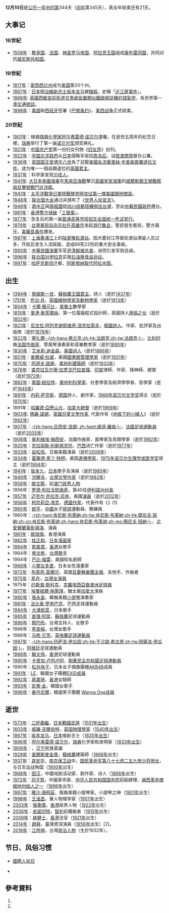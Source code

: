 **12月10日**是[公历一年中的第](https://zh.wikipedia.org/wiki/公历 "wikilink")344天（[闰年](../Page/闰年.md "wikilink")第345天），离全年结束还有21天。

## 大事记

### 16世紀

  - [1508年](https://zh.wikipedia.org/wiki/1508年 "wikilink")：[教皇国](../Page/教皇国.md "wikilink")、[法国](https://zh.wikipedia.org/wiki/法国 "wikilink")、[神圣罗马帝国](../Page/神圣罗马帝国.md "wikilink")、[阿拉贡王国](../Page/阿拉贡王国.md "wikilink")组成[康布雷同盟](https://zh.wikipedia.org/wiki/康布雷同盟 "wikilink")，共同对抗[威尼斯共和国](../Page/威尼斯共和国.md "wikilink")。

### 19世紀

  - [1817年](https://zh.wikipedia.org/wiki/1817年 "wikilink")：[密西西比州](../Page/密西西比州.md "wikilink")成为[美国](../Page/美国.md "wikilink")第20个州。
  - [1867年](../Page/1867年.md "wikilink")：[日本](../Page/日本.md "wikilink")[明治維新志士](https://zh.wikipedia.org/wiki/明治維新 "wikilink")[坂本龙马](../Page/坂本龙马.md "wikilink")被[暗殺](https://zh.wikipedia.org/wiki/暗殺 "wikilink")，史稱「[近江屋事件](../Page/近江屋事件.md "wikilink")」。
  - [1868年](../Page/1868年.md "wikilink"): [英國](https://zh.wikipedia.org/wiki/英國 "wikilink")[西敏宮前街道交會處設置類似](https://zh.wikipedia.org/wiki/西敏宮 "wikilink")[鐵路號誌機的](https://zh.wikipedia.org/wiki/鐵路號誌機 "wikilink")[煤氣燈](https://zh.wikipedia.org/wiki/煤氣燈 "wikilink")，為世界第一盞[交通號誌](../Page/交通號誌.md "wikilink")。
  - [1898年](../Page/1898年.md "wikilink")：[美国](../Page/美国.md "wikilink")和[西班牙](../Page/西班牙.md "wikilink")签署《[巴黎条约](https://zh.wikipedia.org/wiki/巴黎条约_\(1898年\) "wikilink")》，[美西战争](../Page/美西战争.md "wikilink")正式结束。

### 20世紀

  - [1901年](../Page/1901年.md "wikilink")：根據[瑞典](../Page/瑞典.md "wikilink")[化學家](https://zh.wikipedia.org/wiki/化學家 "wikilink")[阿尔弗雷德·诺贝尔](../Page/阿尔弗雷德·诺贝尔.md "wikilink")遺囑，在逝世五周年的纪念日裡，[瑞典](../Page/瑞典.md "wikilink")举行了第一届[诺贝尔奖](../Page/诺贝尔奖.md "wikilink")颁奖典礼。
  - [1921年](../Page/1921年.md "wikilink")：[中国共产党](../Page/中国共产党.md "wikilink")第一份妇女刊物《[妇女声](../Page/妇女声.md "wikilink")》创刊。
  - [1922年](../Page/1922年.md "wikilink")：[中国](https://zh.wikipedia.org/wiki/中国 "wikilink")[北洋政府](../Page/北洋政府.md "wikilink")从[日本](../Page/日本.md "wikilink")侵略军收回[青岛后](https://zh.wikipedia.org/wiki/青岛 "wikilink")，设[胶澳](https://zh.wikipedia.org/wiki/胶澳 "wikilink")[商埠](../Page/商埠.md "wikilink")督办公署。
  - [1936年](../Page/1936年.md "wikilink")：[英国国王](https://zh.wikipedia.org/wiki/英国国王 "wikilink")[爱德华八世](../Page/爱德华八世.md "wikilink")為了迎娶[美國名流](https://zh.wikipedia.org/wiki/美國 "wikilink")[華里絲·辛普森簽署退位文件](https://zh.wikipedia.org/wiki/華里絲·辛普森 "wikilink")，成为唯一一個自願退位的[英國君主](https://zh.wikipedia.org/wiki/英國君主 "wikilink")。
  - [1937年](../Page/1937年.md "wikilink")：科学家发现[爪哇人](https://zh.wikipedia.org/wiki/爪哇人 "wikilink")。
  - [1941年](../Page/1941年.md "wikilink"): [大日本帝國海軍](../Page/大日本帝國海軍.md "wikilink")在[馬來亞海戰](../Page/馬來亞海戰.md "wikilink")擊沉[英國皇家海軍](../Page/英國皇家海軍.md "wikilink")的[威爾斯親王號戰艦與](https://zh.wikipedia.org/wiki/威爾斯親王號戰艦 "wikilink")[反擊號戰鬥巡洋艦](../Page/反擊號戰鬥巡洋艦.md "wikilink")。
  - [1941年](../Page/1941年.md "wikilink")：[太平洋戰爭](https://zh.wikipedia.org/wiki/太平洋戰爭 "wikilink")[日軍](https://zh.wikipedia.org/wiki/日軍 "wikilink")[陸戰隊登陸攻佔第一塊](https://zh.wikipedia.org/wiki/陸戰隊 "wikilink")[美國領地](https://zh.wikipedia.org/wiki/美國 "wikilink")[關島](../Page/關島.md "wikilink")。
  - [1948年](../Page/1948年.md "wikilink")：[联合国大会](../Page/联合国大会.md "wikilink")通过并颁布了《[世界人权宣言](../Page/世界人权宣言.md "wikilink")》。
  - [1949年](../Page/1949年.md "wikilink")：[蔣中正](../Page/蔣中正.md "wikilink")與[蔣經國](../Page/蔣經國.md "wikilink")從[四川](https://zh.wikipedia.org/wiki/四川 "wikilink")[成都搭機飛往](https://zh.wikipedia.org/wiki/成都 "wikilink")[台灣](https://zh.wikipedia.org/wiki/台灣 "wikilink")，至此[中華民國政府](../Page/中華民國政府.md "wikilink")遷台。
  - [1961年](../Page/1961年.md "wikilink")：[香港警方偵破](../Page/香港警務處.md "wikilink")「[三狼案](../Page/三狼案.md "wikilink")」。
  - [1977年](../Page/1977年.md "wikilink")：恢复后的第一届[普通高等学校招生全国统一考试举行](https://zh.wikipedia.org/wiki/普通高等学校招生全国统一考试 "wikilink")。
  - [1979年](../Page/1979年.md "wikilink")：[台灣](https://zh.wikipedia.org/wiki/台灣 "wikilink")[美丽岛杂志社在](https://zh.wikipedia.org/wiki/美丽岛杂志 "wikilink")[高雄市](../Page/高雄市.md "wikilink")发起[游行集会](https://zh.wikipedia.org/wiki/游行 "wikilink")，警民發生衝突，警方镇压，[美麗島事件](../Page/美麗島事件.md "wikilink")爆发。
  - [1987年](../Page/1987年.md "wikilink")：[上海](https://zh.wikipedia.org/wiki/上海 "wikilink")[黄浦江](../Page/黄浦江.md "wikilink")上的[陆家嘴轮渡站](https://zh.wikipedia.org/wiki/陆家嘴 "wikilink")，因大雾封江导致轮渡站滞留人员过多，开航后发生人流踩踏，造成66死22伤的重大安全事故。
  - [1993年](../Page/1993年.md "wikilink")：[中華民國海軍](../Page/中華民國海軍.md "wikilink")军官[尹清枫](https://zh.wikipedia.org/wiki/尹清枫 "wikilink")[被杀害](https://zh.wikipedia.org/wiki/尹清枫命案 "wikilink")，进而引发军购丑闻。
  - [1996年](../Page/1996年.md "wikilink")：[联合国对](https://zh.wikipedia.org/wiki/联合国 "wikilink")[伊拉克](../Page/伊拉克.md "wikilink")实施[石油换食品协议](https://zh.wikipedia.org/wiki/石油换食品协议 "wikilink")。
  - [1997年](../Page/1997年.md "wikilink")：[哈萨克斯坦](../Page/哈萨克斯坦.md "wikilink")迁都，[阿斯塔纳取代](https://zh.wikipedia.org/wiki/阿斯塔纳 "wikilink")[阿拉木图](https://zh.wikipedia.org/wiki/阿拉木圖 "wikilink")。

## 出生

  - [1394年](../Page/1394年.md "wikilink")：[詹姆斯一世](../Page/詹姆斯一世_\(苏格兰\).md "wikilink")，[蘇格蘭王國君主](https://zh.wikipedia.org/wiki/蘇格蘭王國 "wikilink")、詩人（逝於[1437年](https://zh.wikipedia.org/wiki/1437年 "wikilink")）
  - [1751年](https://zh.wikipedia.org/wiki/1751年 "wikilink")：[乔治·肖](../Page/乔治·肖.md "wikilink")，[英國植物學家及動物學家](https://zh.wikipedia.org/wiki/英國 "wikilink")（逝於[1813年](../Page/1813年.md "wikilink")）
  - [1804年](https://zh.wikipedia.org/wiki/1804年 "wikilink")：[卡爾·雅可比](../Page/卡爾·雅可比.md "wikilink")，[普魯士](../Page/普魯士.md "wikilink")數學家
  - [1815年](../Page/1815年.md "wikilink")：[愛達·勒芙蕾絲](../Page/愛達·勒芙蕾絲.md "wikilink")，第一位電腦程式設計師，英國詩人[拜倫之女](https://zh.wikipedia.org/wiki/拜倫 "wikilink")（逝於[1852年](https://zh.wikipedia.org/wiki/1852年 "wikilink")）
  - [1821年](https://zh.wikipedia.org/wiki/1821年 "wikilink")：[尼古拉·阿列克谢耶维奇·涅克拉索夫](../Page/尼古拉·阿列克谢耶维奇·涅克拉索夫.md "wikilink")，[俄國詩人](https://zh.wikipedia.org/wiki/俄國 "wikilink")、作家、批評家及出版商（逝於[1878年](../Page/1878年.md "wikilink")）
  - [1822年](https://zh.wikipedia.org/wiki/1822年 "wikilink")：[塞扎爾·-{zh-hans:弗兰克;zh-hk:法朗克;zh-tw:法朗克;}-](https://zh.wikipedia.org/wiki/塞扎爾·弗蘭克 "wikilink")，[比利时](../Page/比利时.md "wikilink")裔[法国作曲家](https://zh.wikipedia.org/wiki/法国 "wikilink")、管風琴演奏家和音樂教育家（逝於[1890年](../Page/1890年.md "wikilink")）
  - [1830年](https://zh.wikipedia.org/wiki/1830年 "wikilink")：[艾米莉·迪金森](https://zh.wikipedia.org/wiki/艾米莉·迪金森 "wikilink")，[美國诗人](https://zh.wikipedia.org/wiki/美國 "wikilink")（逝於[1886年](../Page/1886年.md "wikilink")）
  - [1851年](../Page/1851年.md "wikilink")：[麥爾威·杜威](https://zh.wikipedia.org/wiki/麥爾威·杜威 "wikilink")，美國[圖書館管理學家](https://zh.wikipedia.org/wiki/圖書館管理 "wikilink")（逝於[1931年](../Page/1931年.md "wikilink")）
  - [1870年](https://zh.wikipedia.org/wiki/1870年 "wikilink")：[阿道夫·路斯](https://zh.wikipedia.org/wiki/阿道夫·路斯 "wikilink")，[奧地利建築師](https://zh.wikipedia.org/wiki/奧地利 "wikilink")（逝於[1933年](../Page/1933年.md "wikilink")）
  - [1878年](../Page/1878年.md "wikilink")：[查克拉瓦尔蒂·拉贾戈巴拉查理](../Page/查克拉瓦尔蒂·拉贾戈巴拉查理.md "wikilink")，[印度](../Page/印度.md "wikilink")律師、作家、降神師、總督（逝於[1972年](../Page/1972年.md "wikilink")）
  - [1882年](../Page/1882年.md "wikilink")：[奧圖·紐拉特](../Page/奧圖·紐拉特.md "wikilink")，[奧地利科學家](https://zh.wikipedia.org/wiki/奧地利 "wikilink")、社會學家及經濟學學者、哲學家（逝於[1945年](../Page/1945年.md "wikilink")）
  - [1891年](../Page/1891年.md "wikilink")：[内莉·萨克斯](../Page/内莉·萨克斯.md "wikilink")，[德国](../Page/德国.md "wikilink")詩人、劇作家，[1966年](../Page/1966年.md "wikilink")[诺贝尔文学奖](../Page/诺贝尔文学奖.md "wikilink")得主（逝於[1970年](../Page/1970年.md "wikilink")）
  - 1891年：[哈羅德·亞歷山大](../Page/哈羅德·亞歷山大，第一代突尼斯的亞歷山大伯爵.md "wikilink")，[加拿大總督](../Page/加拿大總督.md "wikilink")（逝於[1969年](../Page/1969年.md "wikilink")）
  - [1903年](../Page/1903年.md "wikilink"): [瑪麗·諾頓](../Page/瑪麗·諾頓.md "wikilink")，[英國](https://zh.wikipedia.org/wiki/英國 "wikilink")[兒童文學作家](https://zh.wikipedia.org/wiki/兒童文學 "wikilink"), 代表作有《[地板下的小矮人](../Page/地板下的小矮人.md "wikilink")》 (逝於[1992年](../Page/1992年.md "wikilink")）
  - [1907年](../Page/1907年.md "wikilink")：[-{zh-hans:吕西安·洛朗; zh-hant:盧遜·羅倫;}-](../Page/吕西安·洛朗.md "wikilink")，[法國足球運動員](https://zh.wikipedia.org/wiki/法國 "wikilink")（逝於[2005年](../Page/2005年.md "wikilink")）
  - [1908年](../Page/1908年.md "wikilink")：[奥利维埃·梅西安](../Page/奥利维埃·梅西安.md "wikilink")，法國作曲家、風琴家及鳥類學家（逝於[1992年](../Page/1992年.md "wikilink")）
  - [1920年](../Page/1920年.md "wikilink")：[克拉丽斯·利斯佩克托](../Page/克拉丽斯·利斯佩克托.md "wikilink")，[巴西](../Page/巴西.md "wikilink")流亡作家（逝於[1977年](../Page/1977年.md "wikilink")）
  - [1933年](../Page/1933年.md "wikilink")：[岩松信](../Page/岩松信.md "wikilink")，日裔美籍演員（逝於[2006年](../Page/2006年.md "wikilink")）
  - [1934年](../Page/1934年.md "wikilink")：[霍華德·馬丁·特明](https://zh.wikipedia.org/wiki/霍華德·馬丁·特明 "wikilink")，美国[遺傳學家](https://zh.wikipedia.org/wiki/遺傳學家 "wikilink")，[1975年](../Page/1975年.md "wikilink")[诺贝尔生理学或医学奖](../Page/诺贝尔生理学或医学奖.md "wikilink")得主（逝於[1994年](../Page/1994年.md "wikilink")）
  - [1941年](../Page/1941年.md "wikilink")：[坂本九](../Page/坂本九.md "wikilink")，[日本](../Page/日本.md "wikilink")歌手及演員（逝於[1985年](../Page/1985年.md "wikilink")）
  - [1949年](../Page/1949年.md "wikilink")：[洪醒夫](../Page/洪醒夫.md "wikilink")，[台灣文學作家](https://zh.wikipedia.org/wiki/台灣 "wikilink")（逝於[1982年](../Page/1982年.md "wikilink")）
  - [1956年](../Page/1956年.md "wikilink")：[歐文龍](../Page/歐文龍.md "wikilink")，前[澳门政界人物](https://zh.wikipedia.org/wiki/澳门 "wikilink")
  - 1956年：[罗德·布拉戈耶维奇](../Page/罗德·布拉戈耶维奇.md "wikilink")，第40任[伊利諾州州長](https://zh.wikipedia.org/wiki/伊利諾州 "wikilink")
  - [1957年](../Page/1957年.md "wikilink")：[迈克尔·克拉克·邓肯](../Page/迈克尔·克拉克·邓肯.md "wikilink")，美國[演員](../Page/演員.md "wikilink")（逝於[2012年](../Page/2012年.md "wikilink")）
  - [1958年](../Page/1958年.md "wikilink")：[柯奈莉亞·馮克](../Page/柯奈莉亞·馮克.md "wikilink")，[德國作家](https://zh.wikipedia.org/wiki/德國 "wikilink")，代表作有《》\[1\]
  - [1960年](../Page/1960年.md "wikilink")：[郎平](../Page/郎平.md "wikilink")，[中國](../Page/中國.md "wikilink")女子[排球](../Page/排球.md "wikilink")運動員、教練員
  - 1960年：[-{zh-hant:肯尼斯·布萊納;zh-tw:肯尼斯·布萊納;zh-hk:簡尼夫·班納;zh-cn:肯尼斯·布莱纳;zh-hans:肯尼斯·布莱纳;zh-mo:簡尼夫·班納;}-](../Page/簡尼夫·班納.md "wikilink")，[北愛爾蘭](https://zh.wikipedia.org/wiki/北愛爾蘭 "wikilink")[電影導演](../Page/電影導演.md "wikilink")、演員
  - [1961年](../Page/1961年.md "wikilink")：[歐瑞偉](../Page/歐瑞偉.md "wikilink")，香港演員
  - [1962年](../Page/1962年.md "wikilink")：[桂正和](../Page/桂正和.md "wikilink")，[日本](../Page/日本.md "wikilink")[漫画家](https://zh.wikipedia.org/wiki/漫画家 "wikilink")
  - [1964年](../Page/1964年.md "wikilink")：[劉美君](../Page/劉美君.md "wikilink")，[香港](../Page/香港.md "wikilink")女歌手
  - 1964年：[施文彬](../Page/施文彬.md "wikilink")，[台灣歌手](https://zh.wikipedia.org/wiki/台灣歌手 "wikilink")
  - 1964年：[巴比·福雷](../Page/巴比·福雷.md "wikilink")，美國知名廚師
  - [1966年](../Page/1966年.md "wikilink")：[小栗左多里](https://zh.wikipedia.org/wiki/小栗左多里 "wikilink")，日本女性漫畫家
  - [1972年](../Page/1972年.md "wikilink")：[布萊恩·莫爾可](https://zh.wikipedia.org/wiki/布萊恩·莫爾可 "wikilink")，英國[百憂解樂團主唱](https://zh.wikipedia.org/wiki/百憂解 "wikilink")、吉他手、作曲者
  - [1975年](../Page/1975年.md "wikilink")：[星卉](https://zh.wikipedia.org/wiki/星卉 "wikilink")，[台灣女演員](https://zh.wikipedia.org/wiki/台灣 "wikilink")
  - 1975年：[约斯普·斯科克](../Page/约斯普·斯科克.md "wikilink")，[克羅埃西亞裔](https://zh.wikipedia.org/wiki/克羅埃西亞 "wikilink")[澳洲足球員](https://zh.wikipedia.org/wiki/澳洲 "wikilink")
  - [1977年](../Page/1977年.md "wikilink")：[埃曼紐爾·施萊琪](../Page/埃曼紐爾·施萊琪.md "wikilink")，猶太裔[加拿大](../Page/加拿大.md "wikilink")演員
  - [1980年](../Page/1980年.md "wikilink")：[張永宙](https://zh.wikipedia.org/wiki/張永宙 "wikilink")，韓裔美籍[小提琴](../Page/小提琴.md "wikilink")演奏家
  - [1981年](../Page/1981年.md "wikilink")：[法比奥·罗申巴克](../Page/法比奥·罗申巴克.md "wikilink")，巴西足球運動員
  - [1984年](../Page/1984年.md "wikilink")：[大滝若菜](https://zh.wikipedia.org/wiki/大滝若菜 "wikilink")，日本歌手
  - [1985年](../Page/1985年.md "wikilink")：[查理·阿當](../Page/查理·阿當.md "wikilink")，[蘇格蘭](../Page/蘇格蘭.md "wikilink")足球運動員
  - [1986年](../Page/1986年.md "wikilink")：[蔡玓彤](../Page/蔡玓彤.md "wikilink")，台灣主持人、女歌手
  - 1986年：[李宣榕](https://zh.wikipedia.org/wiki/李宣榕 "wikilink")，台灣女歌手
  - 1986年：[马修·贝茨](../Page/马修·贝茨.md "wikilink")，[英格蘭足球運動員](https://zh.wikipedia.org/wiki/英格蘭 "wikilink")
  - [1987年](../Page/1987年.md "wikilink")：[-{zh-hans:冈萨洛·伊瓜因;zh-hk:干沙路·希古恩;zh-tw:岡薩洛·伊瓜因;}-](../Page/冈萨洛·伊瓜因.md "wikilink")，[阿根廷](../Page/阿根廷.md "wikilink")足球運動員
  - [1988年](../Page/1988年.md "wikilink")：[賴文飛](../Page/賴文飛.md "wikilink")，[香港](../Page/香港.md "wikilink")足球運動員
  - [1990年](../Page/1990年.md "wikilink")：[卡曾加·卢阿卢阿](../Page/卡曾加·卢阿卢阿.md "wikilink")，[剛果民主共和國足球運動員](https://zh.wikipedia.org/wiki/剛果民主共和國 "wikilink")
  - 1990年：[松井咲子](../Page/松井咲子.md "wikilink")，日本女子偶像團體[AKB48](../Page/AKB48.md "wikilink")成員
  - [1991年](../Page/1991年.md "wikilink")：[LE](../Page/LE.md "wikilink")，韓國女子團體[EXID成員](https://zh.wikipedia.org/wiki/EXID "wikilink")
  - [1992年](../Page/1992年.md "wikilink")：[蔣嘉琦](../Page/蔣嘉琦.md "wikilink")，[香港](../Page/香港.md "wikilink")女騎師
  - [1993年](../Page/1993年.md "wikilink")：[凯蒂·金](../Page/凯蒂·金.md "wikilink")，韓國女歌手
  - [1996年](../Page/1996年.md "wikilink")：[姜丹尼爾](../Page/姜丹尼爾.md "wikilink")，韓國男子團體 [Wanna One成員](https://zh.wikipedia.org/wiki/Wanna_One "wikilink")

## 逝世

  - [1573年](../Page/1573年.md "wikilink")：[三好義繼](../Page/三好義繼.md "wikilink")，[日本戰國武將](https://zh.wikipedia.org/wiki/日本戰國 "wikilink")（[1551年出生](https://zh.wikipedia.org/wiki/1551年 "wikilink")）
  - [1603年](https://zh.wikipedia.org/wiki/1603年 "wikilink")：[威廉·吉爾伯特](https://zh.wikipedia.org/wiki/威廉·吉爾伯特 "wikilink")，[英国物理學家](https://zh.wikipedia.org/wiki/英国 "wikilink")（[1540年出生](https://zh.wikipedia.org/wiki/1540年 "wikilink")）
  - [1867年](../Page/1867年.md "wikilink")：[坂本龙马](../Page/坂本龙马.md "wikilink")，[日本](../Page/日本.md "wikilink")维新志士（[1835年出生](https://zh.wikipedia.org/wiki/1835年 "wikilink")）
  - [1896年](../Page/1896年.md "wikilink")：[阿尔弗雷德·诺贝尔](../Page/阿尔弗雷德·诺贝尔.md "wikilink")，[瑞典](../Page/瑞典.md "wikilink")化学家和发明家（[1833年出生](https://zh.wikipedia.org/wiki/1833年 "wikilink")）
  - [1906年](../Page/1906年.md "wikilink")：，[贝宁](../Page/贝宁.md "wikilink")民族英雄
  - [1928年](../Page/1928年.md "wikilink")：[查爾斯麥金塔](https://zh.wikipedia.org/wiki/查爾斯麥金塔 "wikilink")，[蘇格蘭](../Page/蘇格蘭.md "wikilink")建築師（[1868年](../Page/1868年.md "wikilink")出生）
  - [1937年](../Page/1937年.md "wikilink")：[易安华](../Page/易安华.md "wikilink")，[南京保卫战](../Page/南京保卫战.md "wikilink")中，[国民革命军第八十七师二五九旅少将旅长](https://zh.wikipedia.org/wiki/国民革命军 "wikilink")，与日军血战殉国（[1900年](../Page/1900年.md "wikilink")出生）
  - [1968年](../Page/1968年.md "wikilink")：[田汉](../Page/田汉.md "wikilink")，中國戏剧活动家、剧作家、诗人（[1898年](../Page/1898年.md "wikilink")出生）
  - [1972年](../Page/1972年.md "wikilink")：[邓子恢](../Page/邓子恢.md "wikilink")，中國革命家、[中华人民共和国国务院](../Page/中华人民共和国国务院.md "wikilink")前副總理、[闽西革命根据地创始人之一](https://zh.wikipedia.org/wiki/闽西革命根据地 "wikilink")（[1896年](../Page/1896年.md "wikilink")出生）
  - [1987年](../Page/1987年.md "wikilink")：[雅沙·海飛茲](https://zh.wikipedia.org/wiki/雅沙·海飛茲 "wikilink")，俄裔美籍小提琴家，小提琴之神（[1901年](../Page/1901年.md "wikilink")出生）
  - [1998年](../Page/1998年.md "wikilink")：[王淦昌](../Page/王淦昌.md "wikilink")，華人物理学家（[1907年](../Page/1907年.md "wikilink")出生）
  - [2003年](../Page/2003年.md "wikilink")：[張奧偉](../Page/張奧偉.md "wikilink")，[香港](../Page/香港.md "wikilink")政界人物（[1922年](../Page/1922年.md "wikilink")出生）
  - [2006年](../Page/2006年.md "wikilink")：[皮諾切特](../Page/奥古斯托·皮诺切特.md "wikilink")，[智利](../Page/智利.md "wikilink")前獨裁者（[1915年](../Page/1915年.md "wikilink")出生）
  - [2009年](../Page/2009年.md "wikilink")：[赫健士](../Page/赫健士.md "wikilink")，[香港](../Page/香港.md "wikilink")法官（[1921年](../Page/1921年.md "wikilink")出生）
  - [2014年](../Page/2014年.md "wikilink")：[趙舜](../Page/趙舜.md "wikilink")，臺灣資深演員（[1956年](../Page/1956年.md "wikilink")出生）\[2\]。
  - [2018年](../Page/2018年.md "wikilink")：[江丙坤](../Page/江丙坤.md "wikilink")，台灣[政治人物](../Page/政治人物.md "wikilink")（生於1932年）。

## 节日、风俗习惯

  - [國際人权日](../Page/國際人權日.md "wikilink")

  -
## 參考資料

1.
2.